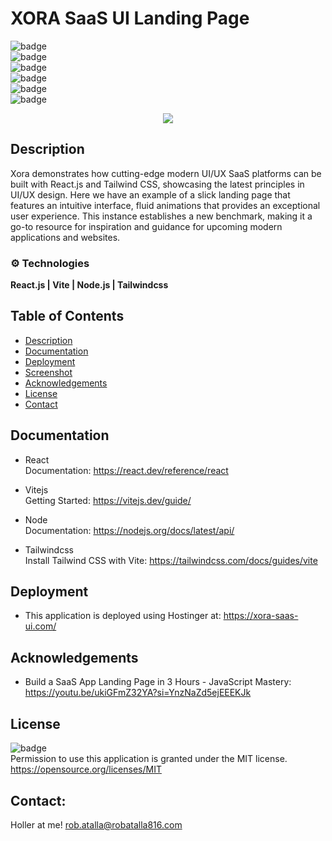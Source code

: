# XORA SaaS UI Landing Page


  ![badge](https://img.shields.io/github/languages/top/ratalla816/xora-saas-ui)
  <br> 
  ![badge](https://img.shields.io/github/languages/count/ratalla816/xora-saas-ui)
  <br>
  ![badge](https://img.shields.io/github/issues/ratalla816/xora-saas-ui)
  <br>
  ![badge](https://img.shields.io/github/issues-closed/ratalla816/xora-saas-ui)
  <br>
  ![badge](https://img.shields.io/github/last-commit/ratalla816/xora-saas-ui)
  <br>
  ![badge](https://img.shields.io/badge/license-MIT-important)

  <p align="center">
  <a href="https://skillicons.dev">
    <img src="https://skillicons.dev/icons?i=vite,react,nodejs,tailwindcss" />
  </a>
</p>
  
## Description

Xora demonstrates how cutting-edge modern UI/UX SaaS platforms can be built with React.js and Tailwind CSS, showcasing the latest principles in UI/UX design. Here we have an example of a slick landing page that features an intuitive interface, fluid animations that provides an exceptional user experience.
This instance establishes a new benchmark, making it a go-to resource for inspiration and guidance for upcoming modern applications and websites.



### ⚙️ Technologies

**React.js | Vite | Node.js | Tailwindcss**

 
  ## Table of Contents
  - [Description](#description)
  - [Documentation](#documentation)
  - [Deployment](#deployment)
  - [Screenshot](#screenshot)
  - [Acknowledgements](#acknowledgements)
  - [License](#license)
  - [Contact](#contact)

  ## Documentation
  
* React<br>
Documentation: https://react.dev/reference/react

* Vitejs<br>
Getting Started: https://vitejs.dev/guide/

* Node<br>
Documentation: https://nodejs.org/docs/latest/api/

* Tailwindcss<br>
Install Tailwind CSS with Vite: https://tailwindcss.com/docs/guides/vite


## Deployment

   * This application is deployed using Hostinger at: https://xora-saas-ui.com/
   
 
 
  
  <!-- ## Screenshot
  ![Screenshot](./public/images/gif1.gif)
  ![Screenshot](./public/images/gif2.gif) -->
  
  
  ## Acknowledgements
  
  * Build a SaaS App Landing Page in 3 Hours - JavaScript Mastery: https://youtu.be/ukiGFmZ32YA?si=YnzNaZd5ejEEEKJk
    
  ## License
  ![badge](https://img.shields.io/badge/license-MIT-important)
  <br>
  Permission to use this application is granted under the MIT license. <https://opensource.org/licenses/MIT>


   ## Contact:
   Holler at me! <a href="mailto:rob.atalla@robatalla816.com">rob.atalla@robatalla816.com</a>